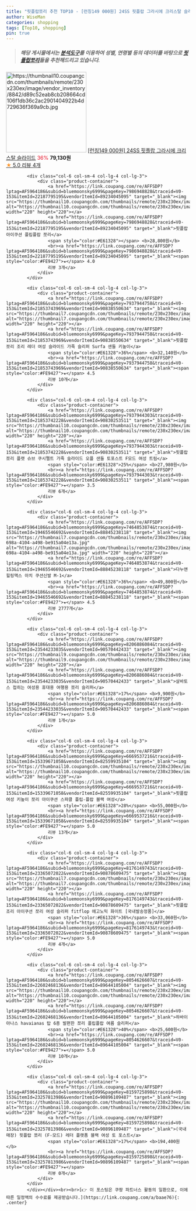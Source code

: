 ```yaml
---
title: "핏플랍쪼리 추천 TOP10 - [런칭149 000원] 24SS 핏플랍 그라시에 크리스탈 슬라이드"
author: WiseMan
categories: shopping
tags: [Top10, shopping]
pin: true
---
```


> ##### 해당 게시물에서는 [**분석도구**](https://itemscout.io/)를 이용하여 **성별**, **연령별** 등의 데이터를 바탕으로 [**핏플랍쪼리**](https://link.coupang.com/a/baae76)들을 추천해드리고 있습니다.
<div class="container"><div class="row">
            <div class="col-6 col-sm-4 col-lg-4 col-lg-3">
                <div class="product-container">
                    <a href="https://link.coupang.com/re/AFFSDP?lptag=AF5964186&subid=bluemoonsky6999&pageKey=8012347600&traceid=V0-153&itemId=22356199787&vendorItemId=89401266043" target="_blank"><img src="https://thumbnail10.coupangcdn.com/thumbnails/remote/230x230ex/image/vendor_inventory/8842/d89c52eab8cb208664cd106f1db36c2ac2901404922b4d729636f369a9cb.jpg" alt="https://thumbnail10.coupangcdn.com/thumbnails/remote/230x230ex/image/vendor_inventory/8842/d89c52eab8cb208664cd106f1db36c2ac2901404922b4d729636f369a9cb.jpg" width="220" height="220"></a>
                    <a href="https://link.coupang.com/re/AFFSDP?lptag=AF5964186&subid=bluemoonsky6999&pageKey=8012347600&traceid=V0-153&itemId=22356199787&vendorItemId=89401266043" target="_blank">[런칭149 000원] 24SS 핏플랍 그라시에 크리스탈 슬라이드</a>
                    <span style="color:#E61328">36%</span> <b>79,130원</b>
                    <br><a href="https://link.coupang.com/re/AFFSDP?lptag=AF5964186&subid=bluemoonsky6999&pageKey=8012347600&traceid=V0-153&itemId=22356199787&vendorItemId=89401266043" target="_blank"><span style="color:#FE9427">★</span> 5.0
                    리뷰 4개</a>
                </div>
            </div>
            
            <div class="col-6 col-sm-4 col-lg-4 col-lg-3">
                <div class="product-container">
                    <a href="https://link.coupang.com/re/AFFSDP?lptag=AF5964186&subid=bluemoonsky6999&pageKey=7986948828&traceid=V0-153&itemId=22187795195&vendorItemId=89234045095" target="_blank"><img src="https://thumbnail10.coupangcdn.com/thumbnails/remote/230x230ex/image/vendor_inventory/b8ed/e1e23ad63ca9ef2adaa97f88fd30f1f703581fb9e8e783a0d36c99c786b8.jpg" alt="https://thumbnail10.coupangcdn.com/thumbnails/remote/230x230ex/image/vendor_inventory/b8ed/e1e23ad63ca9ef2adaa97f88fd30f1f703581fb9e8e783a0d36c99c786b8.jpg" width="220" height="220"></a>
                    <a href="https://link.coupang.com/re/AFFSDP?lptag=AF5964186&subid=bluemoonsky6999&pageKey=7986948828&traceid=V0-153&itemId=22187795195&vendorItemId=89234045095" target="_blank">핏플랍 아이쿠션 플립플랍 쪼리</a>
                    <span style="color:#E61328"></span> <b>28,800원</b>
                    <br><a href="https://link.coupang.com/re/AFFSDP?lptag=AF5964186&subid=bluemoonsky6999&pageKey=7986948828&traceid=V0-153&itemId=22187795195&vendorItemId=89234045095" target="_blank"><span style="color:#FE9427">★</span> 4.0
                    리뷰 3개</a>
                </div>
            </div>
            
            <div class="col-6 col-sm-4 col-lg-4 col-lg-3">
                <div class="product-container">
                    <a href="https://link.coupang.com/re/AFFSDP?lptag=AF5964186&subid=bluemoonsky6999&pageKey=7937944758&traceid=V0-153&itemId=21853743969&vendorItemId=90838550634" target="_blank"><img src="https://thumbnail7.coupangcdn.com/thumbnails/remote/230x230ex/image/vendor_inventory/9ea1/ca28d4c4222547ee8f590031202619fc2204298d58c3664861fdf965224e.png" alt="https://thumbnail7.coupangcdn.com/thumbnails/remote/230x230ex/image/vendor_inventory/9ea1/ca28d4c4222547ee8f590031202619fc2204298d58c3664861fdf965224e.png" width="220" height="220"></a>
                    <a href="https://link.coupang.com/re/AFFSDP?lptag=AF5964186&subid=bluemoonsky6999&pageKey=7937944758&traceid=V0-153&itemId=21853743969&vendorItemId=90838550634" target="_blank">핏플랍 쪼리 조리 레더 여성 슬라이드 가죽 슬리퍼 Surfa 샌들 키높이</a>
                    <span style="color:#E61328">36%</span> <b>32,140원</b>
                    <br><a href="https://link.coupang.com/re/AFFSDP?lptag=AF5964186&subid=bluemoonsky6999&pageKey=7937944758&traceid=V0-153&itemId=21853743969&vendorItemId=90838550634" target="_blank"><span style="color:#FE9427">★</span> 4.5
                    리뷰 10개</a>
                </div>
            </div>
            
            <div class="col-6 col-sm-4 col-lg-4 col-lg-3">
                <div class="product-container">
                    <a href="https://link.coupang.com/re/AFFSDP?lptag=AF5964186&subid=bluemoonsky6999&pageKey=7937944303&traceid=V0-153&itemId=21853742228&vendorItemId=90830253511" target="_blank"><img src="https://thumbnail10.coupangcdn.com/thumbnails/remote/230x230ex/image/vendor_inventory/6294/4d8faaff5a275ad96cb5e591dce77ed0571acc79a5234f3f139530ab4fe0.png" alt="https://thumbnail10.coupangcdn.com/thumbnails/remote/230x230ex/image/vendor_inventory/6294/4d8faaff5a275ad96cb5e591dce77ed0571acc79a5234f3f139530ab4fe0.png" width="220" height="220"></a>
                    <a href="https://link.coupang.com/re/AFFSDP?lptag=AF5964186&subid=bluemoonsky6999&pageKey=7937944303&traceid=V0-153&itemId=21853742228&vendorItemId=90830253511" target="_blank">핏플랍 쪼리 플랫 슈브 쿠시펠트 가죽 슬라이드 오플 샌들 토포스트 F모드 여성 트림</a>
                    <span style="color:#E61328">25%</span> <b>27,980원</b>
                    <br><a href="https://link.coupang.com/re/AFFSDP?lptag=AF5964186&subid=bluemoonsky6999&pageKey=7937944303&traceid=V0-153&itemId=21853742228&vendorItemId=90830253511" target="_blank"><span style="color:#FE9427">★</span> 3.5
                    리뷰 6개</a>
                </div>
            </div>
            
            <div class="col-6 col-sm-4 col-lg-4 col-lg-3">
                <div class="product-container">
                    <a href="https://link.coupang.com/re/AFFSDP?lptag=AF5964186&subid=bluemoonsky6999&pageKey=7464853874&traceid=V0-153&itemId=19465546692&vendorItemId=88845238118" target="_blank"><img src="https://thumbnail7.coupangcdn.com/thumbnails/remote/230x230ex/image/retail/images/2024/02/29/9/4/fd1b490a-698a-4104-a498-be915a04e13a.jpg" alt="https://thumbnail7.coupangcdn.com/thumbnails/remote/230x230ex/image/retail/images/2024/02/29/9/4/fd1b490a-698a-4104-a498-be915a04e13a.jpg" width="220" height="220"></a>
                    <a href="https://link.coupang.com/re/AFFSDP?lptag=AF5964186&subid=bluemoonsky6999&pageKey=7464853874&traceid=V0-153&itemId=19465546692&vendorItemId=88845238118" target="_blank">다누앤 힐링맥스 아치 쿠션신발 M-1</a>
                    <span style="color:#E61328">36%</span> <b>49,800원</b>
                    <br><a href="https://link.coupang.com/re/AFFSDP?lptag=AF5964186&subid=bluemoonsky6999&pageKey=7464853874&traceid=V0-153&itemId=19465546692&vendorItemId=88845238118" target="_blank"><span style="color:#FE9427">★</span> 4.5
                    리뷰 2777개</a>
                </div>
            </div>
            
            <div class="col-6 col-sm-4 col-lg-4 col-lg-3">
                <div class="product-container">
                    <a href="https://link.coupang.com/re/AFFSDP?lptag=AF5964186&subid=bluemoonsky6999&pageKey=8206886084&traceid=V0-153&itemId=23544233035&vendorItemId=90570442433" target="_blank"><img src="https://thumbnail9.coupangcdn.com/thumbnails/remote/230x230ex/image/vendor_inventory/b999/3fe222c0df01056ba2ad62e880c7a9194d583b090b4bd952d6e5dbed80fb.jpg" alt="https://thumbnail9.coupangcdn.com/thumbnails/remote/230x230ex/image/vendor_inventory/b999/3fe222c0df01056ba2ad62e880c7a9194d583b090b4bd952d6e5dbed80fb.jpg" width="220" height="220"></a>
                    <a href="https://link.coupang.com/re/AFFSDP?lptag=AF5964186&subid=bluemoonsky6999&pageKey=8206886084&traceid=V0-153&itemId=23544233035&vendorItemId=90570442433" target="_blank">살바토스 접히는 여성용 휴대용 여행용 쪼리 슬리퍼</a>
                    <span style="color:#E61328">17%</span> <b>9,900원</b>
                    <br><a href="https://link.coupang.com/re/AFFSDP?lptag=AF5964186&subid=bluemoonsky6999&pageKey=8206886084&traceid=V0-153&itemId=23544233035&vendorItemId=90570442433" target="_blank"><span style="color:#FE9427">★</span> 5.0
                    리뷰 1개</a>
                </div>
            </div>
            
            <div class="col-6 col-sm-4 col-lg-4 col-lg-3">
                <div class="product-container">
                    <a href="https://link.coupang.com/re/AFFSDP?lptag=AF5964186&subid=bluemoonsky6999&pageKey=6669537216&traceid=V0-153&itemId=15339671058&vendorItemId=82559935104" target="_blank"><img src="https://thumbnail10.coupangcdn.com/thumbnails/remote/230x230ex/image/vendor_inventory/58b5/d4896756d049bc101ccda536088267644197905da3b4201b2fd37c5dcabc.jpg" alt="https://thumbnail10.coupangcdn.com/thumbnails/remote/230x230ex/image/vendor_inventory/58b5/d4896756d049bc101ccda536088267644197905da3b4201b2fd37c5dcabc.jpg" width="220" height="220"></a>
                    <a href="https://link.coupang.com/re/AFFSDP?lptag=AF5964186&subid=bluemoonsky6999&pageKey=6669537216&traceid=V0-153&itemId=15339671058&vendorItemId=82559935104" target="_blank">핏플랍 여성 키높이 쪼리 아이쿠션 스파클 플립-플랍 블랙 여성</a>
                    <span style="color:#E61328">28%</span> <b>55,000원</b>
                    <br><a href="https://link.coupang.com/re/AFFSDP?lptag=AF5964186&subid=bluemoonsky6999&pageKey=6669537216&traceid=V0-153&itemId=15339671058&vendorItemId=82559935104" target="_blank"><span style="color:#FE9427">★</span> 5.0
                    리뷰 13개</a>
                </div>
            </div>
            
            <div class="col-6 col-sm-4 col-lg-4 col-lg-3">
                <div class="product-container">
                    <a href="https://link.coupang.com/re/AFFSDP?lptag=AF5964186&subid=bluemoonsky6999&pageKey=8176149743&traceid=V0-153&itemId=23365072022&vendorItemId=90878609475" target="_blank"><img src="https://thumbnail7.coupangcdn.com/thumbnails/remote/230x230ex/image/vendor_inventory/5ee2/c608f096364366a2f18cbff733387653627644b76ce05fc2ffb2bc29ad76.jpg" alt="https://thumbnail7.coupangcdn.com/thumbnails/remote/230x230ex/image/vendor_inventory/5ee2/c608f096364366a2f18cbff733387653627644b76ce05fc2ffb2bc29ad76.jpg" width="220" height="220"></a>
                    <a href="https://link.coupang.com/re/AFFSDP?lptag=AF5964186&subid=bluemoonsky6999&pageKey=8176149743&traceid=V0-153&itemId=23365072022&vendorItemId=90878609475" target="_blank">핏플랍 조리 아이쿠션 쪼리 여성 슬리퍼 fitflop 에고노믹 화이트 [국내발송정품]</a>
                    <span style="color:#E61328">36%</span> <b>33,060원</b>
                    <br><a href="https://link.coupang.com/re/AFFSDP?lptag=AF5964186&subid=bluemoonsky6999&pageKey=8176149743&traceid=V0-153&itemId=23365072022&vendorItemId=90878609475" target="_blank"><span style="color:#FE9427">★</span> 5.0
                    리뷰 4개</a>
                </div>
            </div>
            
            <div class="col-6 col-sm-4 col-lg-4 col-lg-3">
                <div class="product-container">
                    <a href="https://link.coupang.com/re/AFFSDP?lptag=AF5964186&subid=bluemoonsky6999&pageKey=8054626607&traceid=V0-153&itemId=22602468136&vendorItemId=89644105004" target="_blank"><img src="https://thumbnail10.coupangcdn.com/thumbnails/remote/230x230ex/image/vendor_inventory/a0b6/b31c8d51c97753d719839d8043cf2b902988cbaafd037a9e6018839aa8ca.jpg" alt="https://thumbnail10.coupangcdn.com/thumbnails/remote/230x230ex/image/vendor_inventory/a0b6/b31c8d51c97753d719839d8043cf2b902988cbaafd037a9e6018839aa8ca.jpg" width="220" height="220"></a>
                    <a href="https://link.coupang.com/re/AFFSDP?lptag=AF5964186&subid=bluemoonsky6999&pageKey=8054626607&traceid=V0-153&itemId=22602468136&vendorItemId=89644105004" target="_blank">하바이아나스 havaianas 탑 6종 발편한 쪼리 플립플랍 여름 슬리퍼</a>
                    <span style="color:#E61328">40%</span> <b>25,600원</b>
                    <br><a href="https://link.coupang.com/re/AFFSDP?lptag=AF5964186&subid=bluemoonsky6999&pageKey=8054626607&traceid=V0-153&itemId=22602468136&vendorItemId=89644105004" target="_blank"><span style="color:#FE9427">★</span> 5.0
                    리뷰 10개</a>
                </div>
            </div>
            
            <div class="col-6 col-sm-4 col-lg-4 col-lg-3">
                <div class="product-container">
                    <a href="https://link.coupang.com/re/AFFSDP?lptag=AF5964186&subid=bluemoonsky6999&pageKey=8159725898&traceid=V0-153&itemId=23257813986&vendorItemId=90896109487" target="_blank"><img src="https://thumbnail10.coupangcdn.com/thumbnails/remote/230x230ex/image/vendor_inventory/7f93/fec87cb54a1478dd358c771ebfce3c8362363ceedd30bcc25c258e644103.jpg" alt="https://thumbnail10.coupangcdn.com/thumbnails/remote/230x230ex/image/vendor_inventory/7f93/fec87cb54a1478dd358c771ebfce3c8362363ceedd30bcc25c258e644103.jpg" width="220" height="220"></a>
                    <a href="https://link.coupang.com/re/AFFSDP?lptag=AF5964186&subid=bluemoonsky6999&pageKey=8159725898&traceid=V0-153&itemId=23257813986&vendorItemId=90896109487" target="_blank">(국내매장) 핏플랍 쪼리 (F-모드) 레더 플랫폼 블랙 여성 토 포스트</a>
                    <span style="color:#E61328">17%</span> <b>194,400원</b>
                    <br><a href="https://link.coupang.com/re/AFFSDP?lptag=AF5964186&subid=bluemoonsky6999&pageKey=8159725898&traceid=V0-153&itemId=23257813986&vendorItemId=90896109487" target="_blank"><span style="color:#FE9427">★</span> 
                    리뷰 0개</a>
                </div>
            </div>
            </div></div><br><br>[👉 이 포스팅은 쿠팡 파트너스 활동의 일환으로, 이에 따른 일정액의 수수료를 제공받습니다.](https://link.coupang.com/a/baae76){: .center}